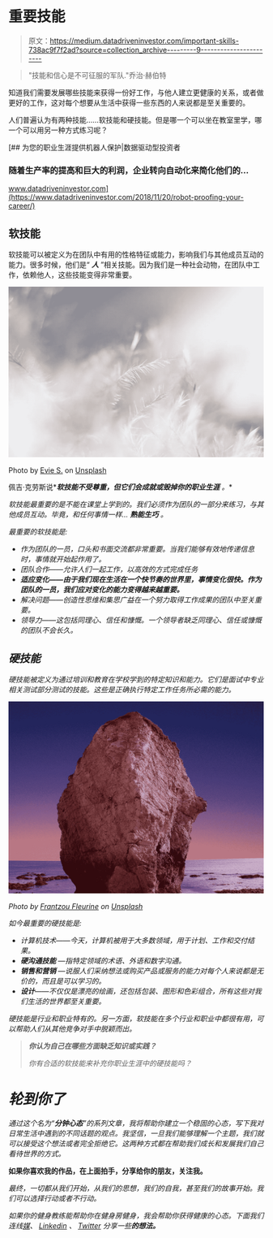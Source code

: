 # 重要技能

> 原文：<https://medium.datadriveninvestor.com/important-skills-738ac9f7f2ad?source=collection_archive---------9----------------------->

> "技能和信心是不可征服的军队."乔治·赫伯特

知道我们需要发展哪些技能来获得一份好工作，与他人建立更健康的关系，或者做更好的工作，这对每个想要从生活中获得一些东西的人来说都是至关重要的。

人们普遍认为有两种技能……软技能和硬技能。但是哪一个可以坐在教室里学，哪一个可以用另一种方式练习呢？

[](https://www.datadriveninvestor.com/2018/11/20/robot-proofing-your-career/) [## 为您的职业生涯提供机器人保护|数据驱动型投资者

### 随着生产率的提高和巨大的利润，企业转向自动化来简化他们的…

www.datadriveninvestor.com](https://www.datadriveninvestor.com/2018/11/20/robot-proofing-your-career/) 

## 软技能

软技能可以被定义为在团队中有用的性格特征或能力，影响我们与其他成员互动的能力。很多时候，他们是“ ***人*** ”相关技能。因为我们是一种社会动物，在团队中工作，依赖他人，这些技能变得非常重要。

![](img/2b3815651ee999b24efc3fa69d982575.png)

Photo by [Evie S.](https://unsplash.com/@evieshaffer?utm_source=unsplash&utm_medium=referral&utm_content=creditCopyText) on [Unsplash](https://unsplash.com/search/photos/soft?utm_source=unsplash&utm_medium=referral&utm_content=creditCopyText)

佩吉·克劳斯说****软技能不受尊重，但它们会成就或毁掉你的职业生涯*** *。**

*软技能最重要的是不能在课堂上学到的。我们必须作为团队的一部分来练习，与其他成员互动。毕竟，和任何事情一样… ***熟能生巧*** 。*

*最重要的软技能是:*

*   *作为团队的一员，口头和书面交流都非常重要。当我们能够有效地传递信息时，事情就开始起作用了。*
*   *团队合作——允许人们一起工作，以高效的方式完成任务*
*   ***适应变化——由于我们现在生活在一个快节奏的世界里，事情变化很快。作为团队的一员，我们应对变化的能力变得越来越重要。***
*   *解决问题——创造性思维和集思广益在一个努力取得工作成果的团队中至关重要。*
*   *领导力——这包括同理心、信任和慷慨。一个领导者缺乏同理心、信任或慷慨的团队不会长久。*

## *硬技能*

*硬技能被定义为通过培训和教育在学校学到的特定知识和能力。它们是面试中专业相关测试部分测试的技能。这些是正确执行特定工作任务所必需的能力。*

*![](img/7e1b3068b5b62acef8f8fb284b97a1ee.png)*

*Photo by [Frantzou Fleurine](https://unsplash.com/@frantzou?utm_source=unsplash&utm_medium=referral&utm_content=creditCopyText) on [Unsplash](https://unsplash.com/search/photos/solid?utm_source=unsplash&utm_medium=referral&utm_content=creditCopyText)*

*如今最重要的硬技能是:*

*   *计算机技术——今天，计算机被用于大多数领域，用于计划、工作和交付结果。*
*   ***硬沟通技能** —指特定领域的术语、外语和数字沟通。*
*   ***销售和营销** —说服人们采纳想法或购买产品或服务的能力对每个人来说都是无价的，而且是可以学习的。*
*   ***设计**——不仅仅是漂亮的绘画，还包括包装、图形和色彩组合，所有这些对我们生活的世界都至关重要。*

*硬技能是行业和职业特有的。另一方面，软技能在多个行业和职业中都很有用，可以帮助人们从其他竞争对手中脱颖而出。*

> ***你认为自己在哪些方面缺乏知识或实践？***
> 
> *你有合适的软技能来补充你职业生涯中的硬技能吗？*

# *轮到你了*

*通过这个名为“**分钟心态**”的系列文章，我将帮助你建立一个稳固的心态，写下我对日常生活中遇到的不同话题的观点。我坚信，一旦我们能够理解一个主题，我们就可以接受这个想法或者完全拒绝它。这两种方式都在帮助我们成长和发展我们自己看待世界的方式。*

****如果你喜欢我的作品，在上面拍手，分享给你的朋友，关注我。****

*最终，一切都从我们开始，从我们的思想，我们的自我，甚至我们的故事开始。我们可以选择行动或者不行动。*

*如果你的健身教练能帮助你在健身房健身，我会帮助你获得健康的心态。下面我们连线[媒](https://medium.com/@aurelianvictorcotuna?source=post_page---------------------------)、 [Linkedin](https://www.linkedin.com/in/aurelian-victor-cotuna-a0a0a553/?source=post_page---------------------------) 、 [Twitter](https://twitter.com/@aureliancotuna?source=post_page---------------------------) 分享一些**的想法。***